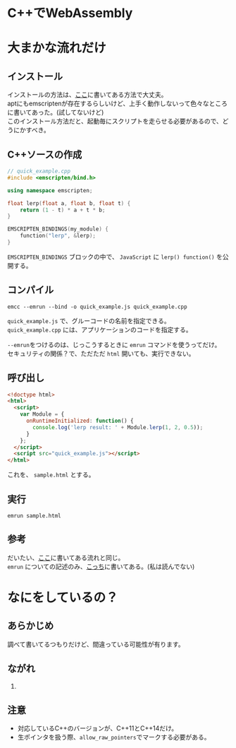 # C++でWebAssembly

# 大まかな流れだけ

## インストール

インストールの方法は、[ここ](https://developer.mozilla.org/ja/docs/WebAssembly/C_to_wasm)に書いてある方法で大丈夫。  
aptにもemscriptenが存在するらしいけど、上手く動作しないって色々なところに書いてあった。(試してないけど)  
このインストール方法だと、起動毎にスクリプトを走らせる必要があるので、どうにかすべき。

## C++ソースの作成

```cpp
// quick_example.cpp
#include <emscripten/bind.h>

using namespace emscripten;

float lerp(float a, float b, float t) {
    return (1 - t) * a + t * b;
}

EMSCRIPTEN_BINDINGS(my_module) {
    function("lerp", &lerp);
}
```

```EMSCRIPTEN_BINDINGS``` ブロックの中で、 ```JavaScript``` に ```lerp() function()``` を公開する。

## コンパイル

```
emcc --emrun --bind -o quick_example.js quick_example.cpp
```

```quick_example.js``` で、グルーコードの名前を指定できる。  
```quick_example.cpp``` には、アプリケーションのコードを指定する。  

```--emrun```をつけるのは、じっこうするときに ```emrun``` コマンドを使うってだけ。  
セキュリティの関係？で、ただただ ```html``` 開いても、実行できない。

## 呼び出し

```html
<!doctype html>
<html>
  <script>
    var Module = {
      onRuntimeInitialized: function() {
        console.log('lerp result: ' + Module.lerp(1, 2, 0.5));
      }
    };
  </script>
  <script src="quick_example.js"></script>
</html>
```
これを、 ```sample.html``` とする。

## 実行

```
emrun sample.html
```

## 参考

だいたい、[ここ](https://emscripten.org/docs/porting/connecting_cpp_and_javascript/embind.html#a-quick-example)に書いてある流れと同じ。  
```emrun``` についての記述のみ、[こっち](https://emscripten.org/docs/compiling/Running-html-files-with-emrun.html#running-html-files-with-emrun)に書いてある。(私は読んでない)  



# なにをしているの？

## あらかじめ

調べて書いてるつもりだけど、間違っている可能性が有ります。

## ながれ

1. 

## 注意

- 対応しているC++のバージョンが、C++11とC++14だけ。
- 生ポインタを扱う際、```allow_raw_pointers```でマークする必要がある。
